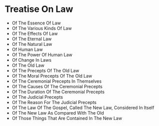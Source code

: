 # Treatise On Law

* Of The Essence Of Law
* Of The Various Kinds Of Law
* Of The Effects Of Law
* Of The Eternal Law
* Of The Natural Law
* Of Human Law
* Of The Power Of Human Law
* Of Change In Laws
* Of The Old Law
* Of The Precepts Of The Old Law
* Of The Moral Precepts Of The Old Law
* Of The Ceremonial Precepts In Themselves
* Of The Causes Of The Ceremonial Precepts
* Of The Duration Of The Ceremonial Precepts
* Of The Judicial Precepts
* Of The Reason For The Judicial Precepts
* Of The Law Of The Gospel, Called The New Law, Considered In Itself
* Of The New Law As Compared With The Old
* Of Those Things That Are Contained In The New Law